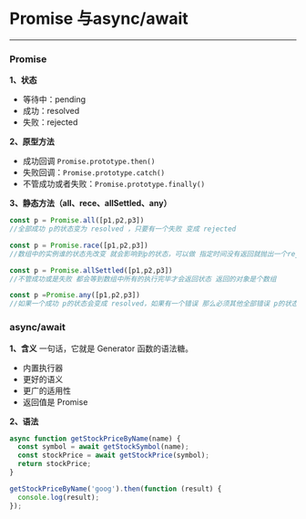 # Promise 与async/await
---
### Promise
**1、状态**

- 等待中：pending
- 成功：resolved
- 失败：rejected

**2、原型方法**

- 成功回调 `Promise.prototype.then()`
- 失败回调：`Promise.prototype.catch() `
- 不管成功或者失败：`Promise.prototype.finally() `

**3、静态方法（all、rece、allSettled、any）**

```javascript
const p = Promise.all([p1,p2,p3])
//全部成功 p的状态变为 resolved ，只要有一个失败 变成 rejected

const p = Promise.race([p1,p2,p3])
//数组中的实例谁的状态先改变 就会影响到p的状态，可以做 指定时间没有返回就抛出一个reject

const p = Promise.allSettled([p1,p2,p3])
//不管成功或是失败 都会等到数组中所有的执行完毕才会返回状态 返回的对象是个数组

const p =Promise.any([p1,p2,p3])
//如果一个成功 p的状态会变成 resolved，如果有一个错误 那么必须其他全部错误 p的状态才会变成rejected
```

### async/await

**1、含义**
一句话，它就是 Generator 函数的语法糖。

- 内置执行器
- 更好的语义
- 更广的适用性
- 返回值是 Promise

**2、语法**

```javascript
async function getStockPriceByName(name) {
  const symbol = await getStockSymbol(name);
  const stockPrice = await getStockPrice(symbol);
  return stockPrice;
}

getStockPriceByName('goog').then(function (result) {
  console.log(result);
});
```